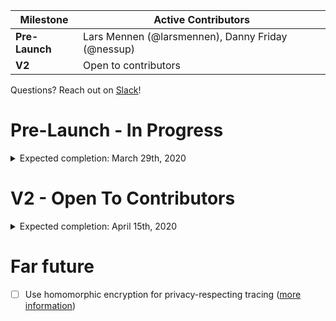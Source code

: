 | Milestone                         | Active Contributors |
| ---                               | --- |
| __Pre-Launch__                    | Lars Mennen (@larsmennen), Danny Friday (@nessup) |
| __V2__                            | Open to contributors |

Questions? Reach out on [Slack](https://join.slack.com/t/epi-collect/shared_invite/zt-d24uxjzl-7oT5ljZwRc74VMgozPwAqg)!

# Pre-Launch - In Progress
<details>
    <summary>
        Expected completion: March 29th, 2020
    </summary>
    
<br/>

- [x] Parse location data uploads from Google Takeout
- [x] Allow users to remove location data points using polygons
    - [ ] Fix event listeners on saved polygons give a React warning
- [x] Require recaptcha for submission
- [x] Buy domain name and set up
- [x] When trying to submit on mobile show message
- [x] AWS firewall / request filtering
- [x] Enable HTTPS
- [ ] Per page changes
  - [ ] Favicon
  - [ ] Logo
  - [ ] Social share graphic
  - [ ] Home page
    - [ ] Copy
    - [ ] Link to FAQ
    - [ ] GIF of user going through steps
    - [ ] Include count of traces in the database (don't hit DB to save $$$, update manually every day)
  - [ ] Upload data step
    - [ ] Show the user how to upload via GIFs
    - [x] Upload progress
      - [x] Make it go to 95% while backend processes
  - [ ] Review and filter data
    - [x] Handle case where the user doesn’t have any data in selected period
    - [ ] Polish buttons, map, and timeline
  - [ ] Add symptoms
    - [ ] Emphasize these are WHO questions
    - [ ] Determine what quiz fields should be optional and make them so
  - [x] Confirmation page
    - [x] Trace tokens
        - [x] Generate words
        - [x] Store bcrypted token in db
        - [x] Deliver to client via REST
        - [x] Optionally send token via SES + add to Mailchimp
    - [ ] Sendgrid mailing list
        - [x] Add to ingestion confirmation screen as optional
        - [ ] Ensure double opt-in available
    - [ ] Show all data one more time
    - [x] Post upload share buttons
      - [x] Add share buttons
  - [x] View Trace Token page
    - [x] Enter token
    - [x] Delete data
- [x] Create documentation
  - [x] Github repo
  - [x] FAQ
  - [ ] Contact tracing data design (backlogged)
  - [ ] Outreach efforts (backlogged)
  - [ ] Contributing guidelines (backlogged)
  - [x] Privacy best practices
- [ ] Deploy and test on production
- [x] Allow user to delete their data
  - [x] Show token
  - [x] Optionally add an email address
- [x] Create Slack workspace and link to it
    - [ ] #dataset
    - [ ] #engineers
    - [ ] Workspace greeting
- [x] Create shared inbox (core@epi-collect.org)
    - [ ] Update links in GH org
    - [ ] Update links in website
    - [ ] Update links in markdown files
    - [x] Update email "From" (note: turned this into "noreply")
- [ ] Update GitHub organization
- [x] Add Google Analytics
- [x] Add Sentry to frontend and backend
- [ ] Find and partner with first scientific user of the dataset
- [ ] Reach out to helpwithcovid.com
- [ ] Remove test data from RDS database
- [ ] Update helpwithcovid.com description

</details>

# V2  - Open To Contributors
<details>

<summary>
Expected completion: April 15th, 2020
</summary>
    
<br />

- [ ] In View Trace Toke page, show data points and quiz answers
- [ ] Make data point editing UI mobile friendly
- [ ] Add pipeline to ingest Facebook location data
- [ ] Unzip Google Takeout locally without uploading
- [ ] Notify those who are infected or recovering of newly relevant traces
- [ ] Notify those at risk of coming into contact with an infected trace
- [ ] Allow user to leave phone number to receive token instead of email

</details>

# Far future

- [ ] Use homomorphic encryption for privacy-respecting tracing ([more information](https://cryptovillage.org/wp-content/uploads/2019/04/GeoLocation.pdf))
